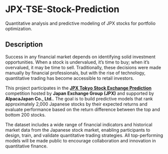 # JPX-TSE-Stock-Prediction
Quantitative analysis and predictive modeling of JPX stocks for portfolio optimization.

## Description

Success in any financial market depends on identifying solid investment opportunities. When a stock is undervalued, it’s time to buy; when it’s overvalued, it may be time to sell. Traditionally, these decisions were made manually by financial professionals, but with the rise of technology, quantitative trading has become accessible to retail investors.

This project participates in the **[JPX Tokyo Stock Exchange Prediction](https://www.kaggle.com/competitions/jpx-tokyo-stock-exchange-prediction)** competition hosted by **Japan Exchange Group (JPX)** and supported by **AlpacaJapan Co., Ltd.**. The goal is to build predictive models that rank approximately 2,000 Japanese stocks by their expected returns and evaluate performance based on the return difference between the top and bottom 200 stocks.

The dataset includes a wide range of financial indicators and historical market data from the Japanese stock market, enabling participants to design, train, and validate quantitative trading strategies. All top-performing models will be made public to encourage collaboration and innovation in quantitative finance.
